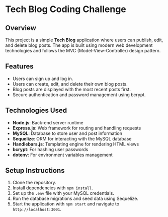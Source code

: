 # Tech Blog Coding Challenge

## Overview

This project is a simple **Tech Blog** application where users can publish, edit, and delete blog posts. The app is built using modern web development technologies and follows the MVC (Model-View-Controller) design pattern.

## Features

- Users can sign up and log in.
- Users can create, edit, and delete their own blog posts.
- Blog posts are displayed with the most recent posts first.
- Secure authentication and password management using bcrypt.

## Technologies Used

- **Node.js**: Back-end server runtime
- **Express.js**: Web framework for routing and handling requests
- **MySQL**: Database to store user and post information
- **Sequelize**: ORM for interacting with the MySQL database
- **Handlebars.js**: Templating engine for rendering HTML views
- **bcrypt**: For hashing user passwords
- **dotenv**: For environment variables management

## Setup Instructions

1. Clone the repository.
2. Install dependencies with `npm install`.
3. Set up the `.env` file with your MySQL credentials.
4. Run the database migrations and seed data using Sequelize.
5. Start the application with `npm start` and navigate to `http://localhost:3001`.
